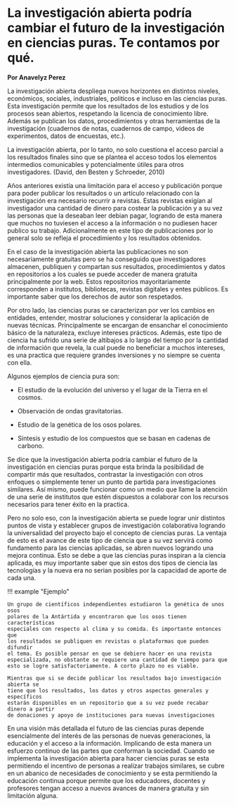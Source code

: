 # La investigación abierta podría cambiar el futuro de la investigación en ciencias puras. Te contamos por qué.

**Por Anavelyz Perez**

La investigación abierta despliega nuevos horizontes en distintos niveles,
económicos, sociales, industriales, politicos e incluso en las ciencias puras.
Esta investigación permite que los resultados de los estudios y de los procesos
sean abiertos, respetando la licencia de conocimiento libre. Además se publican
los datos, procedimientos y otras herramientas de la investigación (cuadernos de
notas, cuadernos de campo, videos de experimentos, datos de encuestas, etc.).

La investigación abierta, por lo tanto, no solo cuestiona el acceso parcial a
los resultados finales sino que se plantea el acceso todos los elementos
intermedios comunicables y potencialmente útiles para otros investigadores.
(David, den Besten y Schroeder, 2010)

Años anteriores existía una limitación para el acceso y publicación porque para
poder publicar los resultados o un artículo relacionado con la investigación era
necesario recurrir a revistas. Estas revistas exigían al investigador una
cantidad de dinero para costear la publicación y a su vez las personas que la
deseaban leer debian pagar, logrando de esta manera que muchos no tuviesen el
acceso a la información o no pudiesen hacer publico su trabajo. Adicionalmente
en este tipo de publicaciones por lo general solo se refleja el procedimiento y
los resultados obtenidos.

En el caso de la investigación abierta las publicaciones no son necesariamente
gratuitas pero se ha conseguido que investigadores almacenen, publiquen y
compartan sus resultados, procedimientos y datos en repositorios a los cuales se
puede acceder de manera gratuita principalmente por la web. Estos repositorios
mayoritariamente corresponden a institutos, bibliotecas, revistas digitales y
entes públicos. Es importante saber que los derechos de autor son respetados.

Por otro lado, las ciencias puras se caracterizan por ver los cambios en
entidades, entender, mostrar soluciones y considerar la aplicación de nuevas
técnicas. Principalmente se encargan de ensanchar el conocimiento básico de la
naturaleza, excluye intereses  prácticos. Además, este tipo de ciencia ha
sufrido una serie de altibajos a lo largo del tiempo por la cantidad de
información que revela, la cual puede no beneficiar a muchos intereses, es una
practica que requiere grandes inversiones y no siempre se cuenta con ella.

Algunos ejemplos de ciencia pura son:

- El estudio de la evolución del universo y el lugar de la Tierra en el cosmos.

- Observación de ondas gravitatorias.

- Estudio de la genética de los osos polares.

- Síntesis y estudio de los compuestos que se basan en cadenas de carbono.

Se dice que la investigación abierta podría cambiar el futuro de la
investigación en ciencias puras porque esta brinda la posibilidad de compartir
más que resultados, contrastar la investigación con otros enfoques o simplemente
tener un punto de partida para investigaciones similares. Así mismo, puede
funcionar como un medio que llame la atención de una serie de institutos que
estén dispuestos a colaborar con los recursos necesarios para tener éxito en la
practica.

Pero no solo eso, con la investigación abierta se puede lograr unir distintos
puntos de vista y establecer grupos de investigación colaborativa logrando la
universalidad del proyecto bajo el concepto de ciencias puras. La ventaja de
esto es el avance de este tipo de ciencia que a su vez servirá como fundamento
para las ciencias aplicadas, se abren nuevos logrando una mejora continua. Esto
se debe a que las ciencias puras inspiran a la ciencia aplicada, es muy
importante saber que sin estos dos tipos de ciencia las tecnologías y la nueva
era no serian posibles por la capacidad de aporte de cada una.

!!! example "Ejemplo"

```
Un grupo de científicos independientes estudiaron la genética de unos osos 
polares de la Antártida y encontraron que los osos tienen características 
especiales con respecto al clima y su comida. Es importante entonces que 
los resultados se publiquen en revistas o plataformas que pueden difundir 
el tema. Es posible pensar en que se debiere hacer en una revista 
especializada, no obstante se requiere una cantidad de tiempo para que 
esto se logre satisfactoriamente. A corto plazo no es viable.

Mientras que si se decide publicar los resultados bajo investigación abierta se
tiene que los resultados, los datos y otros aspectos generales y específicos
estarán disponibles en un repositorio que a su vez puede recabar dinero a partir
de donaciones y apoyo de instituciones para nuevas investigaciones
```

En una visión más detallada el futuro de las ciencias puras depende
esencialmente del interés de las personas de nuevas generaciones, la educación y
el acceso a la información. Implicando de esta manera un esfuerzo continuo de
las partes que conforman la sociedad. Cuando se implementa la investigación
abierta para hacer ciencias puras se esta permitiendo el incentivo de personas a
realizar trabajos similares, se cubre en un abanico de necesidades de
conocimiento y se esta permitiendo la educación continua porque permite que los
educadores, docentes y profesores tengan acceso a nuevos avances de manera
gratuita y sin limitación alguna.
